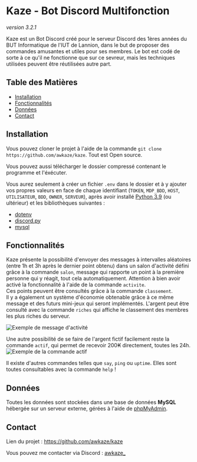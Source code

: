 # Kaze - Bot Discord Multifonction

*version 3.2.1*

Kaze est un Bot Discord créé pour le serveur Discord des 1ères années du BUT Informatique de l'IUT de Lannion, dans le but de proposer des commandes amusantes et utiles pour ses membres.
Le bot est codé de sorte à ce qu'il ne fonctionne que sur ce sevreur, mais les techniques utilisées peuvent être réutilisées autre part.

## Table des Matières

- [Installation](#installation)
- [Fonctionnalités](#fonctionnalités)
- [Données](#données)
- [Contact](#contact)

## Installation

Vous pouvez cloner le projet à l'aide de la commande `git clone https://github.com/awkaze/kaze`. Tout est Open source.

Vous pouvez aussi télécharger le dossier compressé contenant le programme et l'éxécuter.

Vous aurez seulement à créer un fichier `.env` dans le dossier et à y ajouter vos propres valeurs en face de chaque identifiant (`TOKEN`, `MDP_BDD`, `HOST`, `UTILISATEUR`, `BDD`, `OWNER`, `SERVEUR`), après avoir installé [Python 3.9](https://www.python.org/downloads/release/python-3917/) (ou ultérieur) et les bibliothèques  suivantes :

- [dotenv](https://pypi.org/project/python-dotenv/)
- [discord.py](https://pypi.org/project/discord.py/)
- [mysql](https://pypi.org/project/mysql/)

## Fonctionnalités

Kaze présente la possibilité d'envoyer des messages à intervalles aléatoires (entre 1h et 3h après le dernier point obtenu) dans un salon d'activité défini grâce à la commande `salon`, message qui rapporte un point à la première personne qui y réagit, tout cela automatiquement. Attention à bien avoir activé la fonctionnalité à l'aide de la commande `activite`.<br> Ces points peuvent être consultés grâce à la commande `classement`.<br> Il y a également un système d'économie obtenable grâce à ce même message et des futurs mini-jeux qui seront implémentés. L'argent peut être consulté avec la commande `riches` qui affiche le classement des membres les plus riches du serveur.

![Exemple de message d'activité](https://cdn.discordapp.com/attachments/1217160501390479423/1217160516414472262/image.png?ex=66030410&is=65f08f10&hm=f614518984b4a5bdeec6d6a1c1aba5a8955ef20434767fab9fc64b64b9d02ffe&)

Une autre possibilité de se faire de l'argent fictif facilement reste la commande `actif`, qui permet de recevoir 200₭ directement, toutes les 24h.
![Exemple de la commande actif](https://cdn.discordapp.com/attachments/1217160501390479423/1217163226039451879/image.png?ex=66030696&is=65f09196&hm=14679831591f3de5c4122e49c379d1bb7423d965ae84d8c7c11ad96c16bc5964&)

Il existe d'autres commandes telles que `say`, `ping` ou `uptime`.
Elles sont toutes consultables avec la commande `help` !

## Données
Toutes les données sont stockées dans une base de données **MySQL** hébergée sur un serveur externe, gérées à l'aide de [phpMyAdmin](https://www.phpmyadmin.net).

## Contact
Lien du projet : https://github.com/awkaze/kaze

Vous pouvez me contacter via Discord : [awkaze_](discordapp.com/users/713900037796659211)
